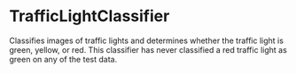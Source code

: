 # TrafficLightClassifier

Classifies images of traffic lights and determines whether the traffic light is green, yellow, or red. This classifier has never classified a red traffic light as green on any of the test data.
